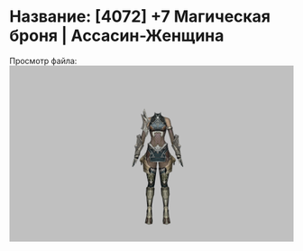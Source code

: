# Название: [4072] +7 Магическая броня | Ассасин-Женщина

Просмотр файла:
![p070001.png](p070001.png)